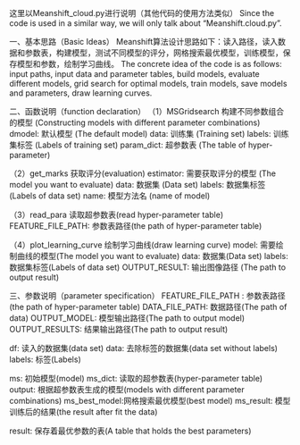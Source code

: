这里以Meanshift_cloud.py进行说明（其他代码的使用方法类似）
Since the code is used in a similar way, we will only talk about “Meanshift.cloud.py”.

 
一、基本思路（Basic Ideas）
Meanshift算法设计思路如下：读入路径，读入数据和参数表，构建模型，测试不同模型的评分，网格搜索最优模型，训练模型，保存模型和参数，绘制学习曲线。
The concrete idea of the code is as follows: input paths, input data and parameter tables, build models, evaluate different models, grid search for optimal models, train models, save models and parameters, draw learning curves.


二、函数说明（function declaration）
（1）MSGridsearch
构建不同参数组合的模型 (Constructing models with different parameter combinations)
dmodel: 		默认模型 (The default model)
data: 		训练集 (Training set)
labels: 		训练集标签 (Labels of training set)
param_dict: 	超参数表 (The table of hyper-parameter)

（2）get_marks
获取评分(evaluation)
estimator:		需要获取评分的模型 (The model you want to evaluate)
data:			数据集 (Data set)
labels:		数据集标签 (Labels of data set)
name:		模型方法名 (name of model)

（3）read_para
读取超参数表(read hyper-parameter table)
FEATURE_FILE_PATH:	参数表路径(the path of hyper-parameter table)

（4）plot_learning_curve
绘制学习曲线(draw learning curve)
model:		需要绘制曲线的模型(The model you want to evaluate)
data:			数据集(Data set)
labels:		数据集标签(Labels of data set)
OUTPUT_RESULT:	输出图像路径 (The path to output result)


三、参数说明（parameter specification）
FEATURE_FILE_PATH	: 	参数表路径(the path of hyper-parameter table)
DATA_FILE_PATH:		数据路径(The path of data)
OUTPUT_MODEL:		模型输出路径(The path to output model)
OUTPUT_RESULTS: 		结果输出路径(The path to output result)

df:		读入的数据集(data set)
data:		去除标签的数据集(data set without labels)
labels:	标签(Labels)

ms:			初始模型(model)
ms_dict:		读取的超参数表(hyper-parameter table)
output:		根据超参数表生成的模型(models with different parameter combinations)
ms_best_model:网格搜索最优模型(best model)
ms_result:		模型训练后的结果(the result after fit the data)

result:		保存着最优参数的表(A table that holds the best parameters)



